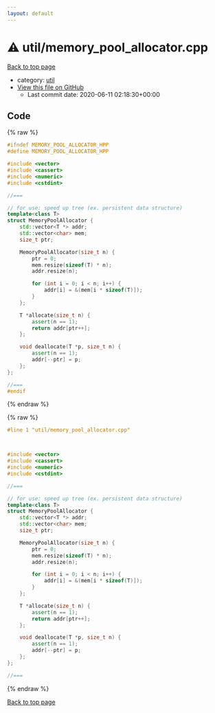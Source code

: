 ```yaml
---
layout: default
---
```


<!-- mathjax config similar to math.stackexchange -->
<script type="text/javascript" async
  src="https://cdnjs.cloudflare.com/ajax/libs/mathjax/2.7.5/MathJax.js?config=TeX-MML-AM_CHTML">
</script>
<script type="text/x-mathjax-config">
  MathJax.Hub.Config({
    TeX: { equationNumbers: { autoNumber: "AMS" }},
    tex2jax: {
      inlineMath: [ ['$','$'] ],
      processEscapes: true
    },
    "HTML-CSS": { matchFontHeight: false },
    displayAlign: "left",
    displayIndent: "2em"
  });
</script>

<script type="text/javascript" src="https://cdnjs.cloudflare.com/ajax/libs/jquery/3.4.1/jquery.min.js"></script>
<script src="https://cdn.jsdelivr.net/npm/jquery-balloon-js@1.1.2/jquery.balloon.min.js" integrity="sha256-ZEYs9VrgAeNuPvs15E39OsyOJaIkXEEt10fzxJ20+2I=" crossorigin="anonymous"></script>
<script type="text/javascript" src="../../assets/js/copy-button.js"></script>
<link rel="stylesheet" href="../../assets/css/copy-button.css" />


# :warning: util/memory_pool_allocator.cpp

<a href="../../index.html">Back to top page</a>

* category: <a href="../../index.html#05c7e24700502a079cdd88012b5a76d3">util</a>
* <a href="{{ site.github.repository_url }}/blob/master/util/memory_pool_allocator.cpp">View this file on GitHub</a>
    - Last commit date: 2020-06-11 02:18:30+00:00




## Code

<a id="unbundled"></a>
{% raw %}
```cpp
#ifndef MEMORY_POOL_ALLOCATOR_HPP
#define MEMORY_POOL_ALLOCATOR_HPP

#include <vector>
#include <cassert>
#include <numeric>
#include <cstdint>

//===

// for use: speed up tree (ex. persistent data structure)
template<class T>
struct MemoryPoolAllocator {
    std::vector<T *> addr;
    std::vector<char> mem;
    size_t ptr;

    MemoryPoolAllocator(size_t n) {
        ptr = 0;
        mem.resize(sizeof(T) * n);
        addr.resize(n);

        for (int i = 0; i < n; i++) {
            addr[i] = &(mem[i * sizeof(T)]);
        }
    };

    T *allocate(size_t n) {
        assert(n == 1);
        return addr[ptr++];
    };

    void deallocate(T *p, size_t n) {
        assert(n == 1);
        addr[--ptr] = p;
    };
};

//===
#endif

```
{% endraw %}

<a id="bundled"></a>
{% raw %}
```cpp
#line 1 "util/memory_pool_allocator.cpp"



#include <vector>
#include <cassert>
#include <numeric>
#include <cstdint>

//===

// for use: speed up tree (ex. persistent data structure)
template<class T>
struct MemoryPoolAllocator {
    std::vector<T *> addr;
    std::vector<char> mem;
    size_t ptr;

    MemoryPoolAllocator(size_t n) {
        ptr = 0;
        mem.resize(sizeof(T) * n);
        addr.resize(n);

        for (int i = 0; i < n; i++) {
            addr[i] = &(mem[i * sizeof(T)]);
        }
    };

    T *allocate(size_t n) {
        assert(n == 1);
        return addr[ptr++];
    };

    void deallocate(T *p, size_t n) {
        assert(n == 1);
        addr[--ptr] = p;
    };
};

//===


```
{% endraw %}

<a href="../../index.html">Back to top page</a>

